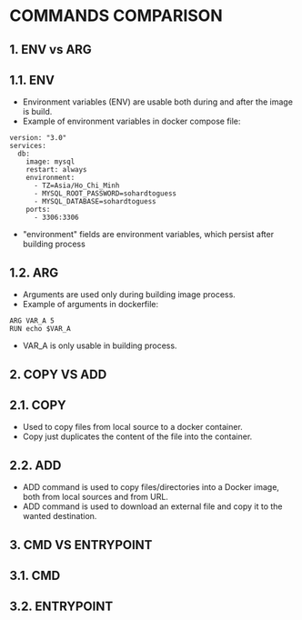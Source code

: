 # **COMMANDS COMPARISON**

## **1. ENV vs ARG**

## 1.1. ENV
- Environment variables (ENV) are usable both during and after the image is build.
- Example of environment variables in docker compose file:
```
version: "3.0"
services:
  db:
    image: mysql
    restart: always
    environment:
      - TZ=Asia/Ho_Chi_Minh
      - MYSQL_ROOT_PASSWORD=sohardtoguess
      - MYSQL_DATABASE=sohardtoguess
    ports:
      - 3306:3306
```
- "environment" fields are environment variables, which persist after building process
## 1.2. ARG
- Arguments are used only during building image process.
- Example of arguments in dockerfile:
```
ARG VAR_A 5
RUN echo $VAR_A
```
- VAR_A is only usable in building process.

## **2. COPY VS ADD**

## 2.1. COPY

- Used to copy files from local source to a docker container.
- Copy just duplicates the content of the file into the container.

## 2.2. ADD

- ADD command is used to copy files/directories into a Docker image, both from local sources and from URL.
- ADD command is used to download an external file and copy it to the wanted destination.

## **3. CMD VS ENTRYPOINT**

## 3.1. CMD

## 3.2. ENTRYPOINT